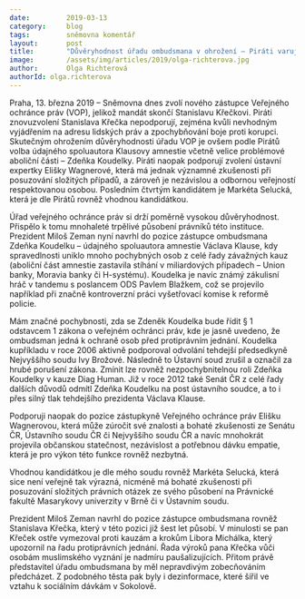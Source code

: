 ```yaml
---
date:         2019-03-13
category:     blog
tags:         sněmovna komentář
layout:       post
title:        "Důvěryhodnost úřadu ombudsmana v ohrožení – Piráti varují před volbou Zdeňka Koudelky"
image:        /assets/img/articles/2019/olga-richterova.jpg
author:       Olga Richterová
authorId: olga.richterova
---
```


Praha, 13. března 2019 – Sněmovna dnes zvolí nového zástupce Veřejného ochránce práv (VOP), jelikož mandát skončí Stanislavu Křečkovi. Piráti znovuzvolení Stanislava Křečka nepodporují, zejména kvůli nevhodným vyjádřením na adresu lidských práv a zpochybňování boje proti korupci. Skutečným ohrožením důvěryhodnosti úřadu VOP je ovšem podle Pirátů volba údajného spoluautora Klausovy amnestie včetně velice problémové aboliční části – Zdeňka Koudelky. Piráti naopak podporují zvolení ústavní expertky Elišky Wagnerové, která má jednak významné zkušenosti při posuzování složitých případů, a zároveň je nezávislou a odbornou veřejností respektovanou osobou. Posledním čtvrtým kandidátem je Markéta Selucká, která je dle Pirátů rovněž vhodnou kandidátkou.

Úřad veřejného ochránce práv si drží poměrně vysokou důvěryhodnost. Přispělo k tomu mnohaleté trpělivé působení právníků této instituce. Prezident Miloš Zeman nyní navrhl do pozice zástupce ombudsmana Zdeňka Koudelku – údajného spoluautora amnestie Václava Klause, kdy spravedlnosti uniklo mnoho pochybných osob z celé řady závažných kauz (aboliční část amnestie zastavila stíhání v miliardových případech – Union banky, Moravia banky či H-systému). Koudelka je navíc známý zákulisní hráč v tandemu s poslancem ODS Pavlem Blažkem, což se projevilo například při značně kontroverzní práci vyšetřovací komise k reformě policie. 

Mám značné pochybnosti, zda se Zdeněk Koudelka bude řídit § 1 odstavcem 1 zákona o veřejném ochránci práv, kde je jasně uvedeno, že ombudsman jedná k ochraně osob před protiprávním jednání. Koudelka kupříkladu v roce 2006 aktivně podporoval odvolání tehdejší předsedkyně Nejvyššího soudu Ivy Brožové. Následně to Ústavní soud zrušil a označil za hrubé porušení zákona. Zmínit lze rovněž nezpochybnitelnou roli Zdeňka Koudelky v kauze Diag Human. Již v roce 2012 také Senát ČR z celé řady dalších důvodů odmítl Zdeňka Koudelku na post ústavního soudce, a to i přes silný tlak tehdejšího prezidenta Václava Klause. 

Podporuji naopak do pozice zástupkyně Veřejného ochránce práv Elišku Wagnerovou, která může zúročit své znalosti a bohaté zkušenosti ze Senátu ČR, Ústavního soudu ČR či Nejvyššího soudu ČR a navíc mnohokrát projevila občanskou statečnost, nezávislost a potřebnou dávku empatie, která je pro výkon této funkce rovněž nezbytná. 

Vhodnou kandidátkou je dle mého soudu rovněž Markéta Selucká, která sice není veřejně tak výrazná, nicméně má bohaté zkušenosti při posuzování složitých právních otázek ze svého působení na Právnické fakultě Masarykovy univerzity v Brně či v Ústavním soudu.

Prezident Miloš Zeman navrhl do pozice zástupce ombudsmana rovněž Stanislava Křečka, který v této pozici již šest let působí. V minulosti se pan Křeček ostře vymezoval proti kauzám a krokům Libora Michálka, který upozornil na řadu protiprávních jednání. Řada výroků pana Křečka vůči osobám muslimského vyznání je nadmíru paušalizujících. Přitom právě představitel úřadu ombudsmana by měl nepravdivým zobecňováním předcházet. Z podobného těsta pak byly i dezinformace, které šířil ve vztahu k sociálním dávkám v Sokolově. 
